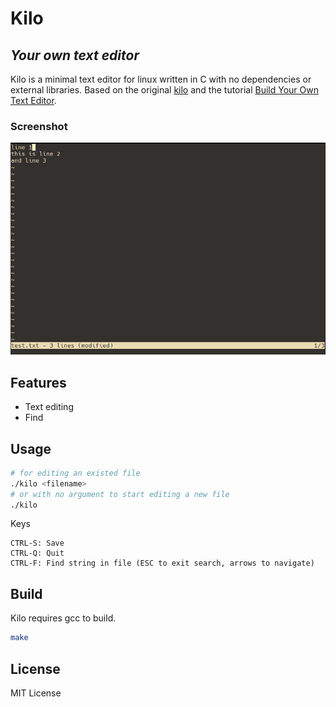 # Kilo
## _Your own text editor_
Kilo is a minimal text editor for linux written in C with no dependencies or external libraries.
Based on the original [kilo](https://github.com/antirez/kilo) and the tutorial [Build Your Own Text Editor](https://viewsourcecode.org/snaptoken/kilo/).
### Screenshot
![Screenshot](https://raw.githubusercontent.com/xnyuq/kilo/main/img/screenshot.png)
## Features
- Text editing
- Find

## Usage
```sh
# for editing an existed file
./kilo <filename>
# or with no argument to start editing a new file
./kilo
```
Keys
```
CTRL-S: Save
CTRL-Q: Quit
CTRL-F: Find string in file (ESC to exit search, arrows to navigate)
```
## Build

Kilo requires gcc to build.

```sh
make
```
## License
MIT License
